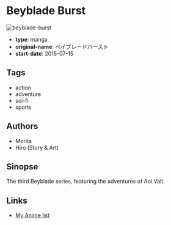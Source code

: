 # Beyblade Burst

![beyblade-burst](https://cdn.myanimelist.net/images/manga/2/172319.jpg)

-   **type**: manga
-   **original-name**: ベイブレードバースト
-   **start-date**: 2015-07-15

## Tags

-   action
-   adventure
-   sci-fi
-   sports

## Authors

-   Morita
-   Hiro (Story & Art)

## Sinopse

The third Beyblade series, featuring the adventures of Aoi Valt.

## Links

-   [My Anime list](https://myanimelist.net/manga/93787/Beyblade_Burst)

